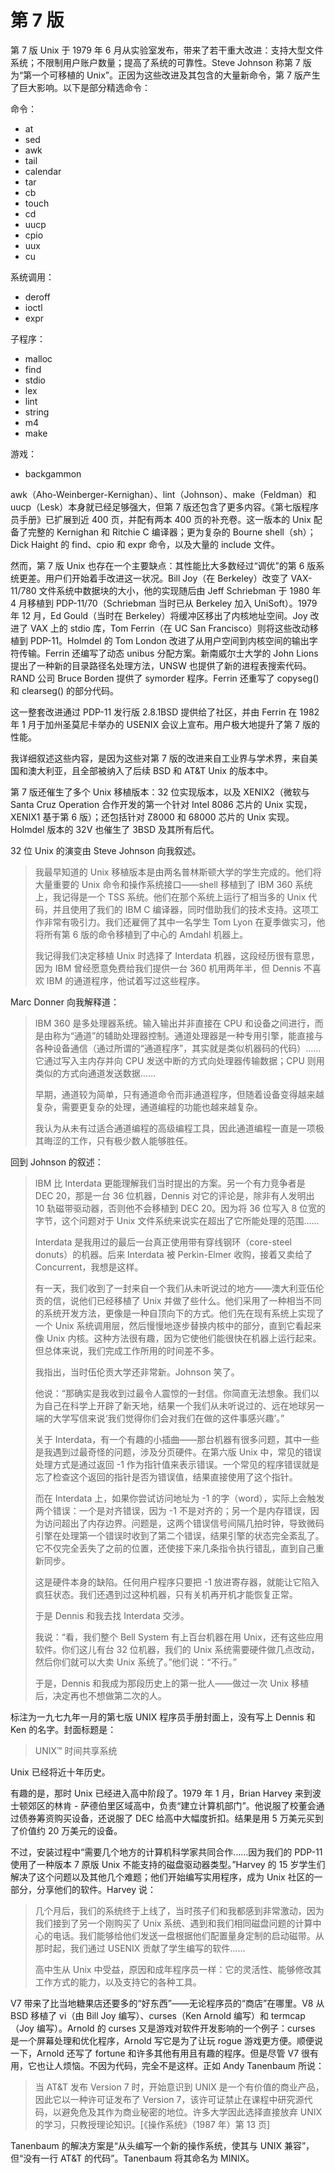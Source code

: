 # 第 7 版

第 7 版 Unix 于 1979 年 6 月从实验室发布，带来了若干重大改进：支持大型文件系统；不限制用户账户数量；提高了系统的可靠性。Steve Johnson 称第 7 版为“第一个可移植的 Unix”。正因为这些改进及其包含的大量新命令，第 7 版产生了巨大影响。以下是部分精选命令：

命令：

* at
* sed
* awk
* tail
* calendar
* tar
* cb
* touch
* cd
* uucp
* cpio
* uux
* cu

系统调用：

* deroff
* ioctl
* expr

子程序：

* malloc
* find
* stdio
* lex
* lint
* string
* m4
* make

游戏：

* backgammon


awk（Aho-Weinberger-Kernighan）、lint（Johnson）、make（Feldman）和 uucp（Lesk）本身就已经足够强大，但第 7 版还包含了更多内容。《第七版程序员手册》已扩展到近 400 页，并配有两本 400 页的补充卷。这一版本的 Unix 配备了完整的 Kernighan 和 Ritchie C 编译器；更为复杂的 Bourne shell（sh）；Dick Haight 的 find、cpio 和 expr 命令，以及大量的 include 文件。

然而，第 7 版 Unix 也存在一个主要缺点：其性能比大多数经过“调优”的第 6 版系统更差。用户们开始着手改进这一状况。Bill Joy（在 Berkeley）改变了 VAX-11/780 文件系统中数据块的大小，他的实现随后由 Jeff Schriebman 于 1980 年 4 月移植到 PDP-11/70（Schriebman 当时已从 Berkeley 加入 UniSoft）。1979 年 12 月，Ed Gould（当时在 Berkeley）将缓冲区移出了内核地址空间。Joy 改进了 VAX 上的 stdio 库，Tom Ferrin（在 UC San Francisco）则将这些改动移植到 PDP-11。Holmdel 的 Tom London 改进了从用户空间到内核空间的输出字符传输。Ferrin 还编写了动态 unibus 分配方案。新南威尔士大学的 John Lions 提出了一种新的目录路径名处理方法，UNSW 也提供了新的进程表搜索代码。RAND 公司 Bruce Borden 提供了 symorder 程序。Ferrin 还重写了 copyseg() 和 clearseg() 的部分代码。

这一整套改进通过 PDP-11 发行版 2.8.1BSD 提供给了社区，并由 Ferrin 在 1982 年 1 月于加州圣莫尼卡举办的 USENIX 会议上宣布。用户极大地提升了第 7 版的性能。

我详细叙述这些内容，是因为这些对第 7 版的改进来自工业界与学术界，来自美国和澳大利亚，且全部被纳入了后续 BSD 和 AT\&T Unix 的版本中。

第 7 版还催生了多个 Unix 移植版本：32 位实现版本，以及 XENIX2（微软与 Santa Cruz Operation 合作开发的第一个针对 Intel 8086 芯片的 Unix 实现，XENIX1 基于第 6 版）；还包括针对 Z8000 和 68000 芯片的 Unix 实现。Holmdel 版本的 32V 也催生了 3BSD 及其所有后代。

32 位 Unix 的演变由 Steve Johnson 向我叙述。

>我最早知道的 Unix 移植版本是由两名普林斯顿大学的学生完成的。他们将大量重要的 Unix 命令和操作系统接口——shell 移植到了 IBM 360 系统上，我记得是一个 TSS 系统。他们在那个系统上运行了相当多的 Unix 代码，并且使用了我们的 IBM C 编译器，同时借助我们的技术支持。这项工作非常有吸引力。我们还雇佣了其中一名学生 Tom Lyon 在夏季做实习，他将所有第 6 版的命令移植到了中心的 Amdahl 机器上。
>
>我记得我们决定移植 Unix 时选择了 Interdata 机器，这段经历很有意思，因为 IBM 曾经愿意免费给我们提供一台 360 机用两年半，但 Dennis 不喜欢 IBM 的通道程序，他试着写过这些程序。

Marc Donner 向我解释道：

>IBM 360 是多处理器系统。输入输出并非直接在 CPU 和设备之间进行，而是由称为“通道”的辅助处理器控制。通道处理器是一种专用引擎，能直接与各种设备通信（通过所谓的“通道程序”，其实就是类似机器码的代码）……它通过写入主内存并向 CPU 发送中断的方式向处理器传输数据；CPU 则用类似的方式向通道发送数据……
>
>早期，通道较为简单，只有通道命令而非通道程序，但随着设备变得越来越复杂，需要更复杂的处理，通道编程的功能也越来越复杂。
>
>我认为从未有过适合通道编程的高级编程工具，因此通道编程一直是一项极其晦涩的工作，只有极少数人能够胜任。


回到 Johnson 的叙述：

>IBM 比 Interdata 更能理解我们当时提出的方案。另一个有力竞争者是 DEC 20，那是一台 36 位机器，Dennis 对它的评论是，除非有人发明出 10 轨磁带驱动器，否则他不会移植到 DEC 20。因为将 36 位写入 8 位宽的字节，这个问题对于 Unix 文件系统来说实在超出了它所能处理的范围……
>
>Interdata 是我用过的最后一台真正使用带有穿线钢环（core-steel donuts）的机器。后来 Interdata 被 Perkin-Elmer 收购，接着又卖给了 Concurrent，我想是这样。
>
>有一天，我们收到了一封来自一个我们从未听说过的地方——澳大利亚伍伦贡的信，说他们已经移植了 Unix 并做了些什么。他们采用了一种相当不同的系统开发方法，更像是一种自顶向下的方式。他们先在现有系统上实现了一个 Unix 系统调用层，然后慢慢地逐步替换内核中的部分，直到它看起来像 Unix 内核。这种方法很有趣，因为它使他们能很快在机器上运行起来。但总体来说，我们完成工作所用的时间差不多。
>
>我指出，当时伍伦贡大学还非常新。Johnson 笑了。
>
>他说：“那确实是我收到过最令人震惊的一封信。你简直无法想象。我们以为自己在科学上开辟了新天地，结果一个我们从未听说过的、远在地球另一端的大学写信来说‘我们觉得你们会对我们在做的这件事感兴趣’。”
>
>关于 Interdata，有一个有趣的小插曲——那台机器有很多问题，其中一些是我遇到过最奇怪的问题，涉及分页硬件。在第六版 Unix 中，常见的错误处理方式是通过返回 -1 作为指针值来表示错误。一个常见的程序错误就是忘了检查这个返回的指针是否为错误值，结果直接使用了这个指针。
>
>而在 Interdata 上，如果你尝试访问地址为 -1 的字（word），实际上会触发两个错误：一个是对齐错误，因为 -1 不是对齐的；另一个是内存错误，因为访问超出了内存边界。问题是，这两个错误信号间隔几拍时钟，导致微码引擎在处理第一个错误时收到了第二个错误，结果引擎的状态完全紊乱了。它不仅完全丢失了之前的位置，还使接下来几条指令执行错乱，直到自己重新同步。
>
>这是硬件本身的缺陷。任何用户程序只要把 -1 放进寄存器，就能让它陷入疯狂状态。我们还遇到过这种机器，只有关机再开机才能恢复正常。
>
>于是 Dennis 和我去找 Interdata 交涉。
>
>我说：“看，我们整个 Bell System 有上百台机器在用 Unix，还有这些应用软件。你们这儿有台 32 位机器，我们的 Unix 系统需要硬件做几点改动，然后你们就可以大卖 Unix 系统了。”他们说：“不行。”
>
>于是，Dennis 和我成为那段历史上的第一批人——做过一次 Unix 移植后，决定再也不想做第二次的人。


标注为一九七九年一月的第七版 UNIX 程序员手册封面上，没有写上 Dennis 和 Ken 的名字。封面标题是：

>UNIX™ 时间共享系统

Unix 已经将近十年历史。

有趣的是，那时 Unix 已经进入高中阶段了。1979 年 1 月，Brian Harvey 来到波士顿郊区的林肯 - 萨德伯里区域高中，负责“建立计算机部门”。他说服了校董会通过债券筹资购买设备，还说服了 DEC 给高中大幅度折扣。结果是用 5 万美元买到了价值约 20 万美元的设备。

不过，安装过程中“需要几个地方的计算机科学家共同合作……因为我们的 PDP-11 使用了一种版本 7 原版 Unix 不能支持的磁盘驱动器类型。”Harvey 的 15 岁学生们解决了这个问题以及其他几个难题；他们开始编写实用程序，成为 Unix 社区的一部分，分享他们的软件。Harvey 说：

>几个月后，我们的系统终于上线了，当时孩子们和我都感到非常激动，因为我们接到了另一个刚购买了 Unix 系统、遇到和我们相同磁盘问题的计算中心的电话。我们能够给他们发送一盘根据他们配置量身定制的启动磁带。从那时起，我们通过 USENIX 贡献了学生编写的软件……
>
>高中生从 Unix 中受益，原因和成年程序员一样：它的灵活性、能够修改其工作方式的能力，以及支持它的各种工具。

V7 带来了比当地糖果店还要多的“好东西”——无论程序员的“商店”在哪里。V8 从 BSD 移植了 vi（由 Bill Joy 编写）、curses（Ken Arnold 编写）和 termcap（Joy 编写）。Arnold 的 curses 又是游戏对软件开发影响的一个例子：curses 是一个屏幕处理和优化程序，Arnold 写它是为了让玩 rogue 游戏更方便。顺便说一下，Arnold 还写了 fortune 和许多其他有用且有趣的程序。但是尽管 V7 很有用，它也让人烦恼。不因为代码，完全不是这样。正如 Andy Tanenbaum 所说：

>当 AT\&T 发布 Version 7 时，开始意识到 UNIX 是一个有价值的商业产品，因此它以一种许可证发布了 Version 7，该许可证禁止在课程中研究源代码，以避免危及其作为商业秘密的地位。许多大学因此选择直接放弃 UNIX 的学习，只教授理论知识。\[《操作系统》（1987 年）第 13 页]

Tanenbaum 的解决方案是“从头编写一个新的操作系统，使其与 UNIX 兼容”，但“没有一行 AT\&T 的代码”。Tanenbaum 将其命名为 MINIX。

